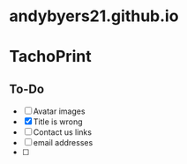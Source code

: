 # andybyers21.github.io
# TachoPrint

## To-Do

- [ ] Avatar images
- [X] Title is wrong
- [ ] Contact us links
- [ ] email addresses
- [ ] 